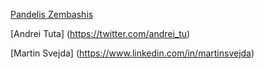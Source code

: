 [Pandelis Zembashis](http://twitter.com/pandelisz)

[Andrei Tuta] (https://twitter.com/andrei_tu)
 
 [Martin Svejda] (https://www.linkedin.com/in/martinsvejda)
